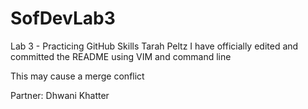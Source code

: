 # SofDevLab3
Lab 3 - Practicing GitHub Skills
Tarah Peltz 
I have officially edited and committed the README using VIM and command line

This may cause a merge conflict

Partner: Dhwani Khatter

